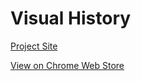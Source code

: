 # Visual History

[Project Site](http://joelgustafson.com/projects/visual-history/)

[View on Chrome Web Store](https://chrome.google.com/webstore/detail/visual-history/nkckokcpjekkokllfplejfkocaikmnml)
